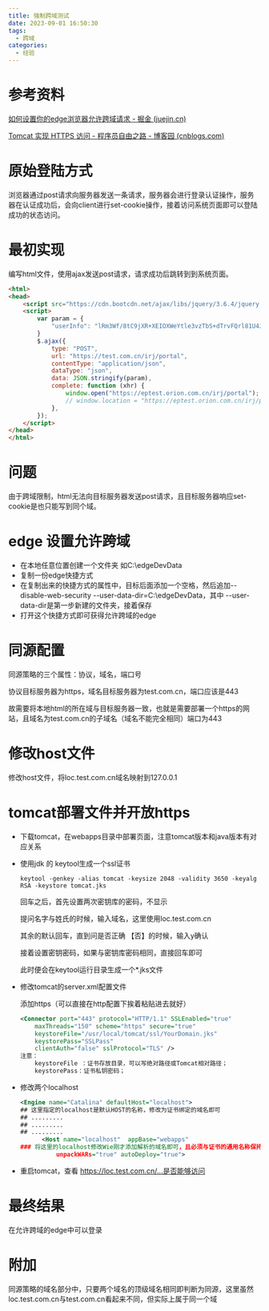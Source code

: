 ```yaml
---
title: 强制跨域测试
date: 2023-09-01 16:50:30
tags:
  - 跨域
categories:
  - 经验
---
```


# 参考资料

[如何设置你的edge浏览器允许跨域请求 - 掘金 (juejin.cn)](https://juejin.cn/post/7165138128938893343)

[Tomcat 实现 HTTPS 访问 - 程序员自由之路 - 博客园 (cnblogs.com)](https://www.cnblogs.com/54chensongxia/p/13754839.html)

# 原始登陆方式

浏览器通过post请求向服务器发送一条请求，服务器会进行登录认证操作，服务器在认证成功后，会向client进行set-cookie操作，接着访问系统页面即可以登陆成功的状态访问。

# 最初实现

编写html文件，使用ajax发送post请求，请求成功后跳转到到系统页面。

```html
<html>
<head>
	<script src="https://cdn.bootcdn.net/ajax/libs/jquery/3.6.4/jquery.js"></script>
	<script>
		var param = {
			"userInfo": "lRm3Wf/8tC9jXR+XEIOXWeYtle3vzTbS+dTrvFQrl81U4JYaG7ASTyHboYiNcBpZ"
		}
		$.ajax({
			type: "POST",
			url: "https://test.com.cn/irj/portal",
			contentType: "application/json",
			dataType: "json",
			data: JSON.stringify(param),
			complete: function (xhr) {
				window.open("https://eptest.orion.com.cn/irj/portal");
				// window.location = "https://eptest.orion.com.cn/irj/portal";
			},
		});
	</script>
</head>
</html>
```



# 问题

由于跨域限制，html无法向目标服务器发送post请求，且目标服务器响应set-cookie是也只能写到同个域。

# edge 设置允许跨域

- 在本地任意位置创建一个文件夹 如C:\edgeDevData
- 复制一份edge快捷方式
- 在复制出来的快捷方式的属性中，目标后面添加一个空格，然后追加--disable-web-security --user-data-dir=C:\edgeDevData，其中 --user-data-dir是第一步新建的文件夹，接着保存
- 打开这个快捷方式即可获得允许跨域的edge

# 同源配置

同源策略的三个属性：协议，域名，端口号

协议目标服务器为https，域名目标服务器为test.com.cn，端口应该是443

故需要将本地html的所在域与目标服务器一致，也就是需要部署一个https的网站，且域名为test.com.cn的子域名（域名不能完全相同）端口为443

# 修改host文件

修改host文件，将loc.test.com.cn域名映射到127.0.0.1

# tomcat部署文件并开放https

- 下载tomcat，在webapps目录中部署页面，注意tomcat版本和java版本有对应关系

- 使用jdk 的 keytool生成一个ssl证书

  ```shell
  keytool -genkey -alias tomcat -keysize 2048 -validity 3650 -keyalg RSA -keystore tomcat.jks
  ```

  回车之后，首先设置两次密钥库的密码，不显示

  提问名字与姓氏的时候，输入域名，这里使用loc.test.com.cn

  其余的默认回车，直到问是否正确 【否】的时候，输入y确认

  接着设置密钥密码，如果与密钥库密码相同，直接回车即可

  此时便会在keytool运行目录生成一个*.jks文件

- 修改tomcat的server.xml配置文件

  添加https（可以直接在http配置下挨着粘贴进去就好）
  
  ```xml
  <Connector port="443" protocol="HTTP/1.1" SSLEnabled="true"
      maxThreads="150" scheme="https" secure="true"
      keystoreFile="/usr/local/tomcat/ssl/YourDomain.jks"
      keystorePass="SSLPass"
      clientAuth="false" sslProtocol="TLS" />
  注意：
      keystoreFile ：证书存放目录，可以写绝对路径或Tomcat相对路径；
      keystorePass：证书私钥密码；
  ```
- 修改两个localhost

    ```xml
    <Engine name="Catalina" defaultHost="localhost">   
    ## 这里指定的localhost是默认HOST的名称，修改为证书绑定的域名即可
    ## .........
    ## .........
    ## .........
          <Host name="localhost"  appBase="webapps"  
    ### 将这里的localhost修改Wie刚才添加解析的域名即可，且必须与证书的通用名称保持一致
              unpackWARs="true" autoDeploy="true">
    ```

- 重启tomcat，查看 https://loc.test.com.cn/...是否能够访问

# 最终结果

在允许跨域的edge中可以登录

# 附加

同源策略的域名部分中，只要两个域名的顶级域名相同即判断为同源，这里虽然loc.test.com.cn与test.com.cn看起来不同，但实际上属于同一个域

